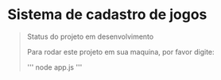 # Sistema de cadastro de jogos 

> Status do projeto em desenvolvimento
>
> Para rodar este projeto em sua maquina, por favor digite:
>
> '''
node app.js
> '''
